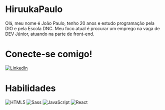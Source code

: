 # HiruukaPaulo

Olá, meu nome é João Paulo, tenho 20 anos e estudo programação pela DIO e pela Escola DNC. Meu foco atual é procurar um emprego na vaga de DEV Júnior, atuando na parte de front-end.

# Conecte-se comigo!
[![LinkedIn](https://img.shields.io/badge/GitHub-fff?style=for-the-badge&logo=github&logoColor=0E76A8)](https://github.com/HirukkaPaulo)


# Habilidades

![HTML5](https://img.shields.io/badge/HTML5-000?style=for-the-badge&logo=html5) ![Sass](https://img.shields.io/badge/Sass-000?style=for-the-badge&logo=sass) ![JavaScript](https://img.shields.io/badge/JavaScript-000?style=for-the-badge&logo=javascript) ![React](https://img.shields.io/badge/React-000?style=for-the-badge&logo=react)


